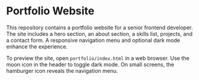 # Portfolio Website

This repository contains a portfolio website for a senior frontend developer. The site includes a hero section, an about section, a skills list, projects, and a contact form. A responsive navigation menu and optional dark mode enhance the experience.

To preview the site, open `portfolio/index.html` in a web browser. Use the moon icon in the header to toggle dark mode. On small screens, the hamburger icon reveals the navigation menu.
